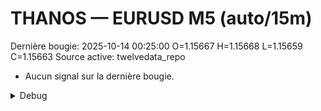 # THANOS — EURUSD M5 (auto/15m)
Dernière bougie: 2025-10-14 00:25:00  O=1.15667  H=1.15668  L=1.15659  C=1.15663
Source active: twelvedata_repo

- Aucun signal sur la dernière bougie.

<details><summary>Debug</summary>

- TD_API_KEY manquant.

</details>